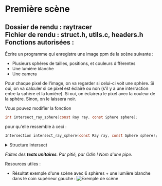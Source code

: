# Première scène

Dossier de rendu        : raytracer <br>
Fichier de rendu        : struct.h, utils.c, headers.h <br>
Fonctions autorisées    : 
---

Écrire un programme qui enregistre une image ppm de la scène suivante :
- Plusieurs sphères de tailles, positions, et couleurs différentes
- Une lumière blanche
- Une camera

Pour chaque pixel de l'image, on va regarder si celui-ci voit une sphère. Si oui, on va calculer si ce pixel est éclairé ou non  (s'il y a une interraction entre la sphère et la lumière). Si oui, on éclairera le pixel avec la couleur de la sphère. Sinon, on le laissera noir.

Vous pouvez modifier la fonction 
```C
int intersect_ray_sphere(const Ray ray, const Sphere sphere);
``` 
pour qu'elle ressemble à ceci :
```C
Intersection intersect_ray_sphere(const Ray ray, const Sphere sphere);
```

<details>
  <summary>Structure Intersect</summary>
  
  Ce spoiler propose une implémentation de la structure Intersection. Il est conseillé de faire vous même votre propore implémentation. Cependant, si vous avez des difficultés, vous pouvez vous aider de cette solution.
  
  ```C
typedef struct t_intersection
{
    int intersect;
    float distance;
    Vector3 position;
    int nbIntersections;
    Sphere sphere;
} Intersection;
  ```
  
</details>

*Faites des **tests unitaires**. Par pitié, par Odin ! Nom d'une pipe.*

Resources utiles :
- Résultat exemple d'une scène avec 6 sphères + une lumière blanche dans le coin supérieur gauche : ![Exemple de scène](./ex02/scene.png)
